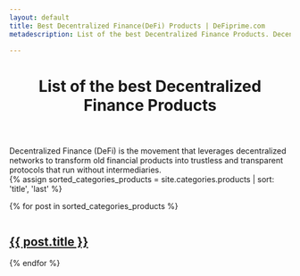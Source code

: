 ```yaml
---
layout: default
title: Best Decentralized Finance(DeFi) Products | DeFiprime.com
metadescription: List of the best Decentralized Finance Products. Decentralized Finance (DeFi) is the movement that leverages decentralized networks to transform old financial products into trustless and transparent protocols that run without intermediaries.

---
```


<header>
<h1>List of the best Decentralized Finance Products</h1>
</header>
Decentralized Finance (DeFi) is the movement that leverages decentralized networks to transform old financial products into trustless and transparent protocols that run without intermediaries.

<section class="tiles">
{% assign sorted_categories_products = site.categories.products | sort: 'title', 'last' %}

{% for post in sorted_categories_products %}
	<article class="style{{ forloop.index | random_number: 0, 10 }}">
		<span class="image">
			<img src="{{ site.url }}{{ site.baseurl }}/images/pic0{{ forloop.index | random_number: 1, 9 }}.jpg" alt="" />
		</span>
		<a href="{{ post.url | prepend:site.baseurl | prepend:site.url }}">
			<h2>{{ post.title }}</h2>
			<div class="content">
			</div>
		</a>
	</article>
{% endfor %}

</section>
